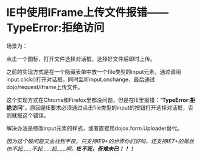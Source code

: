 # IE中使用IFrame上传文件报错——TypeError:拒绝访问

场景为：

点击一个图标，打开文件选择对话框，选择好文件后即时上传。

之前的实现方式是在一个隐藏表单中放一个file类型的input元素，通过调用input.click()打开对话框，同时监听input.onchange，最后通过dojo/request/iframe上传文件。

这个实现方式在Chrome和Firefox里都没问题，但是在IE里报错：“**TypeError:拒绝访问**”。原因是IE要求必须通过点击file类型的input的按钮打开选择对话框，否则就报这个错误。

解决办法是修改input元素的样式，或者直接用dojox.form.Uploader替代。

_因为这个破问题又血战到半夜，只支持IE9+的世界你们好吗，还支持IE7+的屌丝伤不起……不起……起……啊。**IE不死，吾难未已！！！**_

